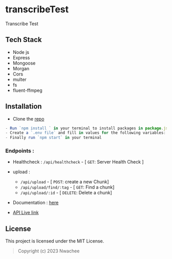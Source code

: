 # transcribeTest
Transcribe Test
## Tech Stack
- Node js
- Express
- Mongoose
- Morgan
- Cors
- multer
- fs
- fluent-ffmpeg

## Installation
- Clone the [repo](https://github.com/nwachee/transcribeTest.git) 
``` js
- Run `npm install ` in your terminal to install packages in package.json
- Create a `.env file` and fill in values for the following variables: `MONGO_URI`
- Finally run `npm start` in your terminal
```

### Endpoints : 
- Healthcheck : `/api/healthcheck` - [ `GET`: Server Health Check ]
- upload : 
    - `/api/upload` - [ `POST`: create a new Chunk] 
    - `/api/upload/find/:tag` - [ `GET`: Find a chunk] 
    - `/api/upload/:id` - [ `DELETE`: Delete a chunk] 

- Documentation : [here](https://documenter.getpostman.com/view/23369669/2s9YJc1373)

- [API Live link](https://transcribetest.onrender.com) 

## License
This project is licensed under the MIT License.

> Copyright (c) 2023 Nwachee